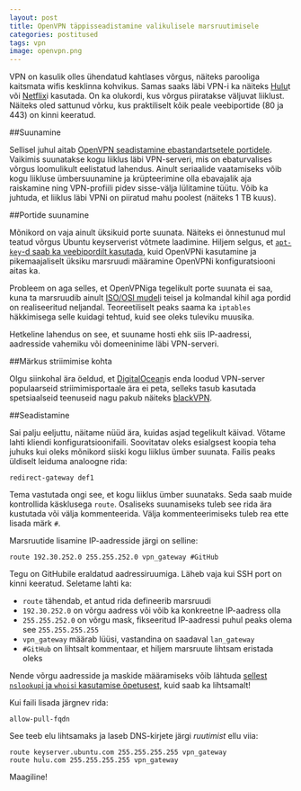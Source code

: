 ```yaml
---
layout: post
title: OpenVPN täppisseadistamine valikulisele marsruutimisele
categories: postitused
tags: vpn
image: openvpn.png
---
```

VPN on kasulik olles ühendatud kahtlases võrgus, näiteks parooliga kaitsmata wifis kesklinna kohvikus. Samas saaks läbi VPN-i ka näiteks [Hulu](http://www.hulu.com)t või [Netflix](https://www.netflix.com)i kasutada. On ka olukordi, kus võrgus piiratakse väljuvat liiklust. Näiteks oled sattunud võrku, kus praktiliselt kõik peale veebiportide (80 ja 443) on kinni keeratud.


##Suunamine

Sellisel juhul aitab [OpenVPN seadistamine ebastandartsetele portidele](/postitused/docker-openvpn/). Vaikimis suunatakse kogu liiklus läbi VPN-serveri, mis on ebaturvalises võrgus loomulikult eelistatud lahendus. Ainult seriaalide vaatamiseks võib kogu liikluse ümbersuunamine ja krüpteerimine olla ebavajalik aja raiskamine ning VPN-profiili pidev sisse-välja lülitamine tüütu. Võib ka juhtuda, et liiklus läbi VPNi on piiratud mahu poolest (näiteks 1 TB kuus).

##Portide suunamine

Mõnikord on vaja ainult üksikuid porte suunata. Näiteks ei õnnestunud mul teatud võrgus Ubuntu keyserverist võtmete laadimine. Hiljem selgus, et [`apt-key`-d saab ka veebipordilt kasutada](http://ubuntuforums.org/showthread.php?t=1101366#post10043037), kuid OpenVPNi kasutamine ja pikemaajaliselt üksiku marsruudi määramine OpenVPNi konfiguratsiooni aitas ka.

Probleem on aga selles, et OpenVPNiga tegelikult porte suunata ei saa, kuna ta marsruudib ainult [ISO/OSI mudel](http://et.wikipedia.org/wiki/Avatud_s%C3%BCsteemide_sidumise_arhitektuur)i teisel ja kolmandal kihil aga pordid on realiseeritud neljandal. Teoreetiliselt peaks saama ka `iptables` häkkimisega selle kuidagi tehtud, kuid see oleks tuleviku muusika.

Hetkeline lahendus on see, et suuname hosti ehk siis IP-aadressi, aadresside vahemiku või domeeninime läbi VPN-serveri.


##Märkus striimimise kohta

Olgu siinkohal ära öeldud, et [DigitalOcean](https://www.digitalocean.com)is enda loodud VPN-server populaarseid striimimisportaale ära ei peta, selleks tasub kasutada spetsiaalseid teenuseid nagu pakub näiteks [blackVPN](https://www.blackvpn.com).


##Seadistamine

Sai palju eeljuttu, näitame nüüd ära, kuidas asjad tegelikult käivad. Võtame lahti kliendi konfiguratsioonifaili. Soovitatav oleks esialgsest koopia teha juhuks kui oleks mõnikord siiski kogu liiklus ümber suunata. Failis peaks üldiselt leiduma analoogne rida:

    redirect-gateway def1

Tema vastutada ongi see, et kogu liiklus ümber suunataks. Seda saab muide kontrollida käsklusega `route`. Osaliseks suunamiseks tuleb see rida ära kustutada või välja kommenteerida. Välja kommenteerimiseks tuleb rea ette lisada märk `#`.

Marsruutide lisamine IP-aadresside järgi on selline:

    route 192.30.252.0 255.255.252.0 vpn_gateway #GitHub

Tegu on GitHubile eraldatud aadressiruumiga. Läheb vaja kui SSH port on kinni keeratud. Seletame lahti ka:
* `route` tähendab, et antud rida defineerib marsruudi
* `192.30.252.0` on võrgu aadress või võib ka konkreetne IP-aadress olla
* `255.255.252.0` on võrgu mask, fikseeritud IP-aadressi puhul peaks olema see `255.255.255.255`
* `vpn_gateway` määrab lüüsi, vastandina on saadaval `lan_gateway`
* `#GitHub` on lihtsalt kommentaar, et hiljem marsruute lihtsam eristada oleks

Nende võrgu aadresside ja maskide määramiseks võib lähtuda [sellest `nslookup`i ja `whois`i kasutamise õpetusest](http://support.vpnsecure.me/articles/frequently-asked-questions/openvpn-split-tunneling), kuid saab ka lihtsamalt!

Kui faili lisada järgnev rida:

    allow-pull-fqdn

See teeb elu lihtsamaks ja laseb DNS-kirjete järgi _ruutimist_ ellu viia:

    route keyserver.ubuntu.com 255.255.255.255 vpn_gateway
    route hulu.com 255.255.255.255 vpn_gateway

Maagiline!

